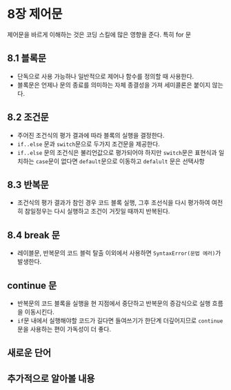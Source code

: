 # 8장 제어문

제어문을 바르게 이해하는 것은 코딩 스킬에 많은 영향을 준다. 특히 for 문

## 8.1 블록문
- 단독으로 사용 가능하나 일반적으로 제어나 함수를 정의할 때 사용한다.
- 블록문은 언제나 문의 종료를 의미하는 자체 종결성을 가져 세미콜론은 붙이지 않는다.

## 8.2 조건문
- 주어진 조건식의 평가 결과에 따라 블록의 실행을 결정한다.
- `if..else` 문과 `switch`문으로 두가지 조건문을 제공한다.
- `if..else` 문의 조건식은 불리언값으로 평가되어야 하지만 `switch`문은 표현식과 일치하는 `case`문이 없다면 `default`문으로 이동하고 `defalult` 문은 선택사항

## 8.3 반복문
- 조건식의 평가 결과가 참인 경우 코드 블록 실행, 그후 조선식을 다시 평가하여 여전히 참일정우는 다시 실행하고 조건이 거짓일 때까지 반복된다.

## 8.4 break 문
-  레이블문, 반복문의 코드 블럭 탈출 이외에서 사용하면 `SyntaxError(문법 에러)`가 발생한다.

## continue 문
- 반복문의 코드 블록을 실행을 현 지점에서 중단하고 반복문의 증감식으로 실행 흐름을 이동시킨다. 
- `if`문 내에서 실행해야할 코드가 길다면 들여쓰기가 한단계 더깊어지므로 `continue` 문을 사용하는 편이 가독성이 더 좋다.

## 새로운 단어

## 추가적으로 알아볼 내용
